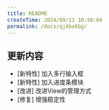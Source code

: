 ```yaml
---
title: README
createTime: 2024/09/11 10:50:04
permalink: /docs/qj4bo6bg/
---
```

## 更新内容

* [新特性] 加入多行输入框
* [新特性] 加入进度条模块
* [改进] 改进View的管理方式
* [修复] 增强稳定性
